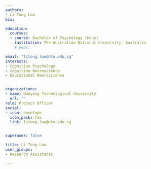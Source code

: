 ```yaml
---
authors:
- Li Tong Low
bio: 

education:
  courses:
  - course: Bachelor of Psychology (Hons)
    institution: The Australian National University, Australia
    # year:

email: "litong.low@ntu.edu.sg"
interests:
- Cognitive Psychology
- Cognitive Neuroscience
- Educational Neuroscience


organizations:
- name: Nanyang Technological University
  url: ""
role: Project Officer
social:
- icon: envelope
  icon_pack: fas
  link: litong.low@ntu.edu.sg


superuser: false

title: Li Tong Low
user_groups:
- Research Assistants

---
```


